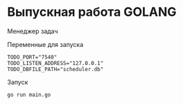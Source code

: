 # Выпускная работа GOLANG

Менеджер задач

Переменные для запуска
```
TODO_PORT="7540"
TODO_LISTEN_ADDRESS="127.0.0.1"
TODO_DBFILE_PATH="scheduler.db"
```

Запуск
```
go run main.go
```